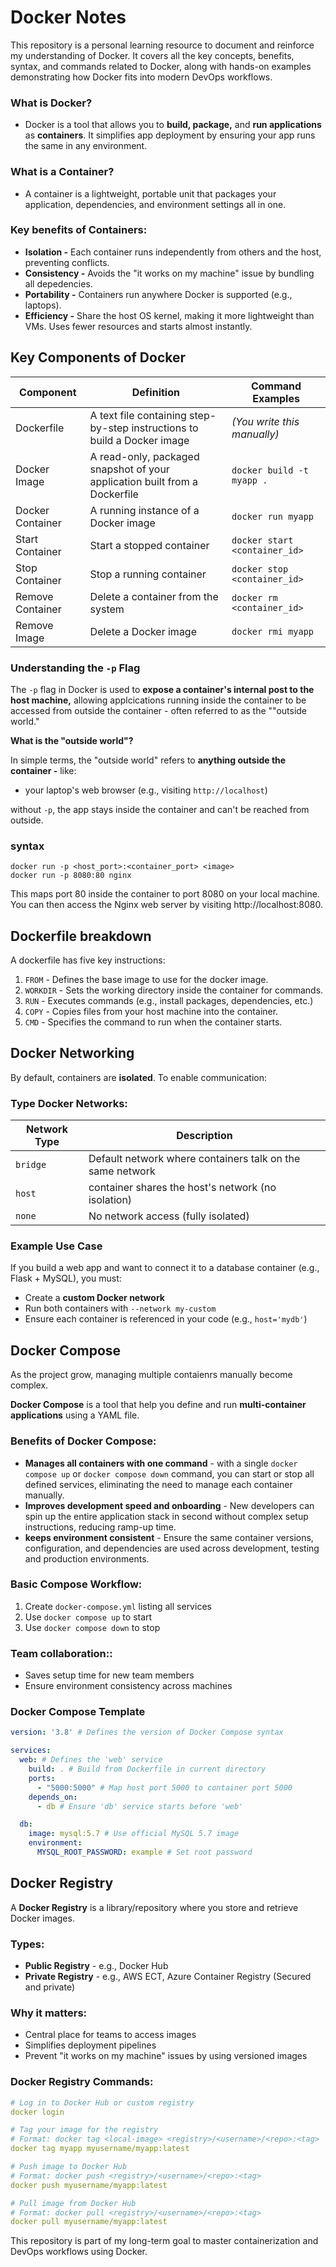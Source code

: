 # Docker Notes
This repository is a personal learning resource to document and reinforce my understanding of Docker. It covers all the key concepts, benefits, syntax, and commands related to Docker, along with hands-on examples demonstrating how Docker fits into modern DevOps workflows.

### What is Docker?

- Docker is a tool that allows you to **build, package,** and **run applications** as **containers**. It simplifies app deployment by ensuring your app runs the same in any environment.

###  What is a Container?

- A container is a lightweight, portable unit that packages your application, dependencies, and environment settings all in one.


###  Key benefits of Containers:
- **Isolation -** Each container runs independently from others and the host, preventing conflicts.
- **Consistency -** Avoids the "it works on my machine" issue by bundling all depedencies.
- **Portability -** Containers run anywhere Docker is supported (e.g., laptops).
- **Efficiency -** Share the host OS kernel, making it more lightweight than VMs. Uses fewer resources and starts almost instantly.

## Key Components of Docker


| **Component**       | **Definition**                                                                 | **Command Examples**              |
|---------------------|--------------------------------------------------------------------------------|-----------------------------------|
| Dockerfile          | A text file containing step-by-step instructions to build a Docker image       | *(You write this manually)*       |
| Docker Image        | A read-only, packaged snapshot of your application built from a Dockerfile     | `docker build -t myapp .`         |
| Docker Container    | A running instance of a Docker image                                           | `docker run myapp`                |
| Start Container     | Start a stopped container                                                      | `docker start <container_id>`     |
| Stop Container      | Stop a running container                                                       | `docker stop <container_id>`      |
| Remove Container    | Delete a container from the system                                             | `docker rm <container_id>`        |
| Remove Image        | Delete a Docker image                                                          | `docker rmi myapp`                |

### Understanding the `-p` Flag
The `-p` flag in Docker is used to **expose a container's internal post to the host machine,** allowing applcications running inside the container to be accessed from outside the container - often referred to as the ""outside world."

**What is the "outside world"?**

In simple terms, the "outside world" refers to **anything outside the container -** like:

- your laptop's web browser (e.g., visiting `http://localhost`)

without `-p`, the app stays inside the container and can't be reached from outside.

### syntax

``` docker
docker run -p <host_port>:<container_port> <image>
docker run -p 8080:80 nginx
```
This maps port 80 inside the container to port 8080 on your local machine. You can then access the Nginx web server by visiting http://localhost:8080.
## Dockerfile breakdown

A dockerfile has five key instructions:

1. `FROM` - Defines the base image to use for the docker image.
2. `WORKDIR` - Sets the working directory inside the container for commands.
3. `RUN` - Executes commands (e.g., install packages, dependencies, etc.)
4. `COPY` - Copies files from your host machine into the container.
5. `CMD` - Specifies the command to run when the container starts.

## Docker Networking

By default, containers are **isolated**. To enable communication:

### Type Docker Networks:

| **Network Type**    | **Description**                                                                |
|---------------------|--------------------------------------------------------------------------------|
| `bridge`            | Default network where containers talk on the same network      | 
| `host`              | container shares the host's network (no isolation)     | 
| `none`              | No network access (fully isolated)                                          | 


### Example Use Case

If you build a web app and want to connect it to a database container (e.g., Flask + MySQL), you must:
- Create a **custom Docker network**
- Run both containers with `--network my-custom`
- Ensure each container is referenced in your code (e.g., `host='mydb'`)


## Docker Compose

As the project grow, managing multiple contaienrs manually become complex.

**Docker Compose** is a tool that help you define and run **multi-container applications** using a YAML file.

### Benefits of Docker Compose:
- **Manages all containers with one command** - with a single `docker compose up` or `docker compose down` command, you can start or stop all defined services, eliminating the need to manage each container manually.
- **Improves development speed and onboarding** - New developers can spin up the entire application stack in second without complex setup instructions, reducing ramp-up time.
- **keeps environment consistent** - Ensure the same container versions, configuration, and dependencies are used across development, testing and production environments. 

### Basic Compose Workflow:
1. Create `docker-compose.yml` listing all services
2. Use `docker compose up` to start
3. Use `docker compose down` to stop

### Team collaboration::
- Saves setup time for new team members
- Ensure environment consistency across machines

### Docker Compose Template
```yaml
version: '3.8' # Defines the version of Docker Compose syntax

services:
  web: # Defines the 'web' service
    build: . # Build from Dockerfile in current directory
    ports:
      - "5000:5000" # Map host port 5000 to container port 5000
    depends_on:
      - db # Ensure 'db' service starts before 'web'

  db:
    image: mysql:5.7 # Use official MySQL 5.7 image
    environment:
      MYSQL_ROOT_PASSWORD: example # Set root password
```

## Docker Registry
A **Docker Registry** is a library/repository where you store and retrieve Docker images.

### Types:
- **Public Registry** - e.g., Docker Hub
- **Private Registry** - e.g., AWS ECT, Azure Container Registry (Secured and private)

### Why it matters:
- Central place for teams to access images
- Simplifies deployment pipelines
- Prevent "it works on my machine" issues by using versioned images

### Docker Registry Commands:
``` yaml
# Log in to Docker Hub or custom registry
docker login

# Tag your image for the registry
# Format: docker tag <local-image> <registry>/<username>/<repo>:<tag>
docker tag myapp myusername/myapp:latest

# Push image to Docker Hub
# Format: docker push <registry>/<username>/<repo>:<tag>
docker push myusername/myapp:latest

# Pull image from Docker Hub
# Format: docker pull <registry>/<username>/<repo>:<tag>
docker pull myusername/myapp:latest 
```
This repository is part of my long-term goal to master containerization and DevOps workflows using Docker.